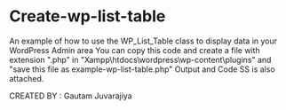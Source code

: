 # Create-wp-list-table
An example of how to use the WP_List_Table class to display data in your WordPress Admin area
You can copy this code and create a file with extension ".php" in  "Xampp\htdocs\wordpress\wp-content\plugins\" and "save this file as example-wp-list-table.php"
Output and Code SS is also attached.



CREATED BY : Gautam Juvarajiya
